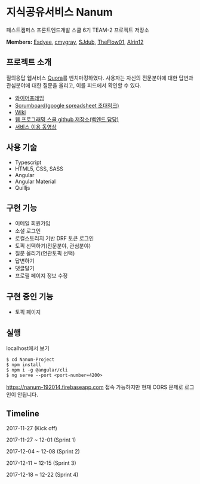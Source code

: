 # 지식공유서비스 Nanum

패스트캠퍼스 프론트엔드개발 스쿨 6기 TEAM-2 프로젝트 저장소

**Members:** [Esdyee](https://github.com/Esdyee), [cmygray](https://github.com/cmygray), [SJdub](https://github.com/SJdub), [TheFlow01](https://github.com/TheFlow01), [Alrin12](https://github.com/Alrin12)

## 프로젝트 소개

질의응답 웹서비스 [Quora](https://www.quora.com)를 벤치마킹하였다. 사용자는 자신의 전문분야에 대한 답변과 관심분야에 대한 질문을 올리고, 이를 피드에서 확인할 수 있다.

- [와이어프레임](https://xwklrd.axshare.com/)
- [Scrumboard(google spreadsheet 초대링크)](https://docs.google.com/spreadsheets/d/19hdWFqjpBN9AETtN86JAX6vFg2HuMkNaJL2H-JpIQmQ/edit?usp=sharing)
- [Wiki](https://github.com/Esdyee/Namu-Project/wiki/0.-README)
- [웹 프로그래밍 스쿨 github 저장소(백엔드 담당)](https://github.com/namu617/nanum-project)
- [서비스 이용 동영상](https://youtu.be/xmQ2I6U2aY4)

## 사용 기술

- Typescript
- HTML5, CSS, SASS
- Angular
- Angular Material
- Quilljs

## 구현 기능

- 이메일 회원가입
- 소셜 로그인
- 로컬스토리지 기반 DRF 토큰 로그인
- 토픽 선택하기(전문분야, 관심분야)
- 질문 올리기(연관토픽 선택)
- 답변하기
- 댓글달기
- 프로필 페이지 정보 수정

## 구현 중인 기능

- 토픽 페이지

## 실행

localhost에서 보기

```
$ cd Nanum-Project
$ npm install
$ npm i -g @angular/cli
$ ng serve --port <port-number=4200>
```

https://nanum-192014.firebaseapp.com 접속 가능하지만 현재 CORS 문제로 로그인이 안됩니다.

## Timeline

2017-11-27 (Kick off)

2017-11-27 ~ 12-01 (Sprint 1)

2017-12-04 ~ 12-08 (Sprint 2)

2017-12-11 ~ 12-15 (Sprint 3)

2017-12-18 ~ 12-22 (Sprint 4)
